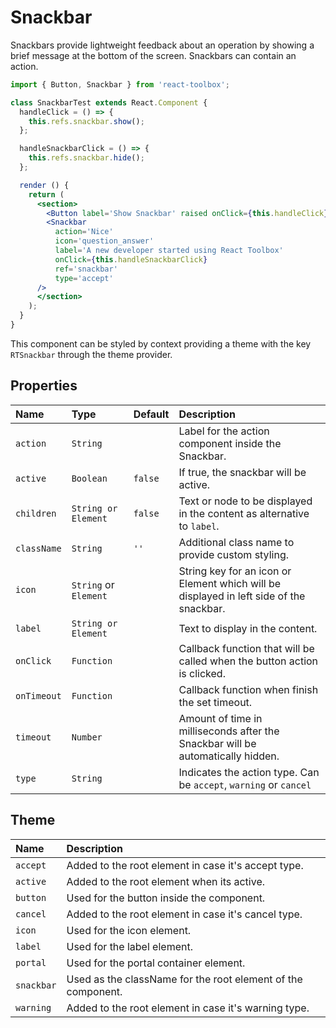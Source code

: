 # Snackbar

Snackbars provide lightweight feedback about an operation by showing a brief message at the bottom of the screen. Snackbars can contain an action.

<!-- example -->
```jsx
import { Button, Snackbar } from 'react-toolbox';

class SnackbarTest extends React.Component {
  handleClick = () => {
    this.refs.snackbar.show();
  };

  handleSnackbarClick = () => {
    this.refs.snackbar.hide();
  };

  render () {
    return (
      <section>
        <Button label='Show Snackbar' raised onClick={this.handleClick} />
        <Snackbar
          action='Nice'
          icon='question_answer'
          label='A new developer started using React Toolbox'
          onClick={this.handleSnackbarClick}
          ref='snackbar'
          type='accept'
      />
      </section>
    );
  }
}
```

This component can be styled by context providing a theme with the key `RTSnackbar` through the theme provider.

## Properties

| Name          | Type                    | Default       | Description|
|:-----|:-----|:-----|:-----|
| `action`      | `String`                |               | Label for the action component inside the Snackbar.|
| `active`      | `Boolean`               |  `false`      | If true, the snackbar will be active.|
| `children`    | `String or Element`     |  `false`      | Text or node to be displayed in the content as alternative to `label`.|
| `className`   | `String`                | `''`          | Additional class name to provide custom styling.|
| `icon`        | `String` or `Element`   |               | String key for an icon or Element which will be displayed in left side of the snackbar.|
| `label`       | `String or Element`     |               | Text to display in the content.|
| `onClick`     | `Function`              |               | Callback function that will be called when the button action is clicked.|
| `onTimeout`   | `Function`              |               | Callback function when finish the set timeout.|
| `timeout`     | `Number`                |               | Amount of time in milliseconds after the Snackbar will be automatically hidden.|
| `type`        | `String`                |               | Indicates the action type. Can be `accept`, `warning` or `cancel`|

## Theme

| Name     | Description|
|:---------|:-----------|
| `accept` | Added to the root element in case it's accept type.|
| `active` | Added to the root element when its active.|
| `button` | Used for the button inside the component.|
| `cancel` | Added to the root element in case it's cancel type.|
| `icon` | Used for the icon element.|
| `label` | Used for the label element.|
| `portal` | Used for the portal container element.|
| `snackbar` | Used as the className for the root element of the component.|
| `warning` | Added to the root element in case it's warning type.|
